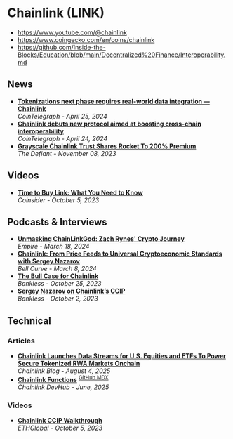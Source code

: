 # Chainlink (LINK)

- https://www.youtube.com/@chainlink
- https://www.coingecko.com/en/coins/chainlink
- https://github.com/Inside-the-Blocks/Education/blob/main/Decentralized%20Finance/Interoperability.md

## News

- [**Tokenizations next phase requires real-world data integration — Chainlink**](https://cointelegraph.com/news/tokenization-next-phase-real-world-data-integration)
  <br/>_CoinTelegraph - April 25, 2024_
- [**Chainlink debuts new protocol aimed at boosting cross-chain interoperability**](https://cointelegraph.com/news/chainlink-protocol-boost-cross-chain-interoperability)
  <br/>_CoinTelegraph - April 24, 2024_
- [**Grayscale Chainlink Trust Shares Rocket To 200% Premium**](https://thedefiant.io/grayscale-chainlink-trust-shares-rocket-to-200-premium)
  <br/>_The Defiant - November 08, 2023_

## Videos
- [**Time to Buy Link: What You Need to Know**](https://www.youtube.com/watch?v=dHRvUcPnzTc)
  <br/>_Coinsider - October 5, 2023_

## Podcasts & Interviews

- [**Unmasking ChainLinkGod: Zach Rynes' Crypto Journey**](https://www.youtube.com/watch?v=sqR90k4zDDo)
  <br/>_Empire - March 18, 2024_
- [**Chainlink: From Price Feeds to Universal Cryptoeconomic Standards with Sergey Nazarov**](https://www.youtube.com/watch?v=aPhCD1l3CWQ)
  <br/>_Bell Curve -  March 8, 2024_
- [**The Bull Case for Chainlink**](https://www.youtube.com/watch?v=0i1RhJ-Djr4)
  <br/>_Bankless - October 25, 2023_
- [**Sergey Nazarov on Chainlink’s CCIP**](https://www.youtube.com/watch?v=AzQnY0CqHOw)
  <br/>_Bankless - October 2, 2023_

## Technical

### Articles

- [**Chainlink Launches Data Streams for U.S. Equities and ETFs To Power Secure Tokenized RWA Markets Onchain**](https://blog.chain.link/chainlink-data-streams-us-equities-etfs/)
  <br/>_Chainlink Blog - August 4, 2025_
- [**Chainlink Functions**](https://docs.chain.link/chainlink-functions#overview)
  <sup>[GitHub MDX](https://github.com/smartcontractkit/documentation/blob/main/src/content/chainlink-functions/index.mdx)</sup>
  <br/>_Chainlink DevHub - June, 2025_

### Videos
- [**Chainlink CCIP Walkthrough**](https://www.youtube.com/watch?v=yZ-vRNciSq4)
  <br/>_ETHGlobal - October 5, 2023_
